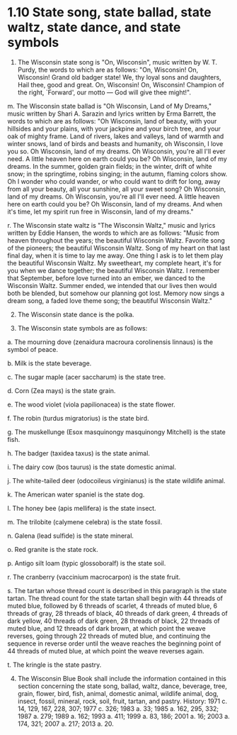 1.10 State song, state ballad, state waltz, state dance, and state symbols
==========================================================================

1. The Wisconsin state song is "On, Wisconsin", music written by W. T. Purdy, the words to which are as follows: "On, Wisconsin! On, Wisconsin! Grand old badger state! We, thy loyal sons and daughters, Hail thee, good and great. On, Wisconsin! On, Wisconsin! Champion of the right, `Forward', our motto — God will give thee might!".

  m.  The Wisconsin state ballad is "Oh Wisconsin, Land of My Dreams," music written by Shari A. Sarazin and lyrics written by Erma Barrett, the words to which are as follows: "Oh Wisconsin, land of beauty, with your hillsides and your plains, with your jackpine and your birch tree, and your oak of mighty frame. Land of rivers, lakes and valleys, land of warmth and winter snows, land of birds and beasts and humanity, oh Wisconsin, I love you so. Oh Wisconsin, land of my dreams. Oh Wisconsin, you're all I'll ever need. A little heaven here on earth could you be? Oh Wisconsin, land of my dreams. In the summer, golden grain fields; in the winter, drift of white snow; in the springtime, robins singing; in the autumn, flaming colors show. Oh I wonder who could wander, or who could want to drift for long, away from all your beauty, all your sunshine, all your sweet song? Oh Wisconsin, land of my dreams. Oh Wisconsin, you're all I'll ever need. A little heaven here on earth could you be? Oh Wisconsin, land of my dreams. And when it's time, let my spirit run free in Wisconsin, land of my dreams."

  r.  The Wisconsin state waltz is "The Wisconsin Waltz," music and lyrics written by Eddie Hansen, the words to which are as follows: "Music from heaven throughout the years; the beautiful Wisconsin Waltz. Favorite song of the pioneers; the beautiful Wisconsin Waltz. Song of my heart on that last final day, when it is time to lay me away. One thing I ask is to let them play the beautiful Wisconsin Waltz. My sweetheart, my complete heart, it's for you when we dance together; the beautiful Wisconsin Waltz. I remember that September, before love turned into an ember, we danced to the Wisconsin Waltz. Summer ended, we intended that our lives then would both be blended, but somehow our planning got lost. Memory now sings a dream song, a faded love theme song; the beautiful Wisconsin Waltz."

2.  The Wisconsin state dance is the polka.

3.  The Wisconsin state symbols are as follows:

  a.  The mourning dove (zenaidura macroura corolinensis linnaus) is the symbol of peace.
  
  b.  Milk is the state beverage.
  
  c.  The sugar maple (acer saccharum) is the state tree.
  
  d.  Corn (Zea mays) is the state grain.
  
  e.  The wood violet (viola papilionacea) is the state flower.
  
  f.  The robin (turdus migratorius) is the state bird.
  
  g.  The muskellunge (Esox masquinongy masquinongy Mitchell) is the state fish.
  
  h.  The badger (taxidea taxus) is the state animal.
  
  i.  The dairy cow (bos taurus) is the state domestic animal.
  
  j.  The white-tailed deer (odocoileus virginianus) is the state wildlife animal.
  
  k.  The American water spaniel is the state dog.
  
  l.  The honey bee (apis mellifera) is the state insect.
  
  m.  The trilobite (calymene celebra) is the state fossil.
  
  n.  Galena (lead sulfide) is the state mineral.
  
  o.  Red granite is the state rock.
  
  p.  Antigo silt loam (typic glossoboralf) is the state soil.
  
  r.  The cranberry (vaccinium macrocarpon) is the state fruit.
  
  s.  The tartan whose thread count is described in this paragraph is the state tartan. The thread count for the state tartan shall begin with 44 threads of muted blue, followed by 6 threads of scarlet, 4 threads of muted blue, 6 threads of gray, 28 threads of black, 40 threads of dark green, 4 threads of dark yellow, 40 threads of dark green, 28 threads of black, 22 threads of muted blue, and 12 threads of dark brown, at which point the weave reverses, going through 22 threads of muted blue, and continuing the sequence in reverse order until the weave reaches the beginning point of 44 threads of muted blue, at which point the weave reverses again.
  
  t.  The kringle is the state pastry.
  
4.  The Wisconsin Blue Book shall include the information contained in this section concerning the state song, ballad, waltz, dance, beverage, tree, grain, flower, bird, fish, animal, domestic animal, wildlife animal, dog, insect, fossil, mineral, rock, soil, fruit, tartan, and pastry.
History: 1971 c. 14, 129, 167, 228, 307; 1977 c. 326; 1983 a. 33; 1985 a. 162, 295, 332; 1987 a. 279; 1989 a. 162; 1993 a. 411; 1999 a. 83, 186; 2001 a. 16; 2003 a. 174, 321; 2007 a. 217; 2013 a. 20.
